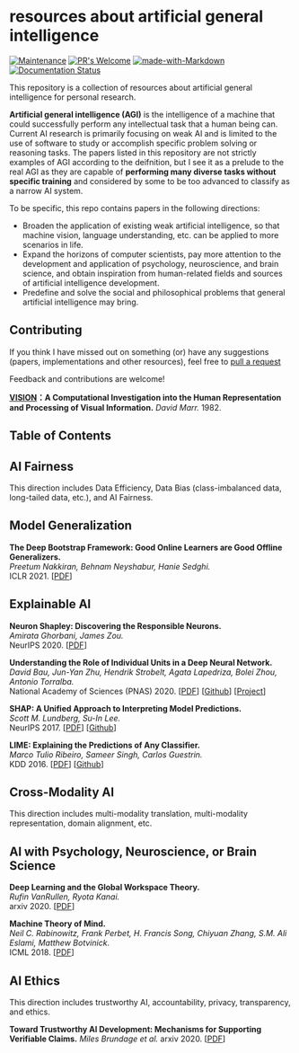 # resources about artificial general intelligence
[![Maintenance](https://img.shields.io/badge/Maintained%3F-yes-blue.svg)](https://GitHub.com/Naereen/StrapDown.js/graphs/commit-activity)
[![PR's Welcome](https://img.shields.io/badge/PRs-welcome-blue.svg?style=flat)](http://makeapullrequest.com) 
[![made-with-Markdown](https://img.shields.io/badge/Made%20with-Markdown-1f425f.svg)](http://commonmark.org)
[![Documentation Status](https://readthedocs.org/projects/ansicolortags/badge/?version=latest)](http://ansicolortags.readthedocs.io/?badge=latest)

This repository is a collection of resources about artificial general intelligence for personal research. 

**Artificial general intelligence (AGI)** is the intelligence of a machine that could successfully perform any intellectual task that a human being can. Current AI research is primarily focusing on weak AI and is limited to the use of software to study or accomplish specific problem solving or reasoning tasks. 
The papers listed in this repository are not strictly examples of AGI according to the deifnition, but I see it as a prelude to the real AGI as they are capable of **performing many diverse tasks without specific training** and considered by some to be too advanced to classify as a narrow AI system.

To be specific, this repo contains papers in the following directions:

- Broaden the application of existing weak artificial intelligence, so that machine vision, language understanding, etc. can be applied to more scenarios in life.
- Expand the horizons of computer scientists, pay more attention to the development and application of psychology, neuroscience, and brain science, and obtain inspiration from human-related fields and sources of artificial intelligence development.
- Predefine and solve the social and philosophical problems that general artificial intelligence may bring.

## Contributing

If you think I have missed out on something (or) have any suggestions (papers, implementations and other resources), feel free to [pull a request](https://github.com/xiaweihao/awesome-image-translation/pulls)

Feedback and contributions are welcome!

**[VISION](http://s-f-walker.org.uk/pubsebooks/epubs/Marr]_Vision_A_Computational_Investigation.pdf)：A Computational Investigation into the Human Representation and Processing of Visual Information.** *David Marr.* 1982.


## Table of Contents

## AI Fairness

This direction includes Data Efficiency, Data Bias (class-imbalanced data, long-tailed data, etc.), and AI Fairness.

## Model Generalization

**The Deep Bootstrap Framework: Good Online Learners are Good Offline Generalizers.**<br>
*Preetum Nakkiran, Behnam Neyshabur, Hanie Sedghi.*<br>
ICLR 2021. [[PDF](https://arxiv.org/abs/2010.08127)]

## Explainable AI

**Neuron Shapley: Discovering the Responsible Neurons.**<br>
*Amirata Ghorbani, James Zou.*<br>
NeurIPS 2020. [[PDF](https://arxiv.org/abs/2002.09815)]

**Understanding the Role of Individual Units in a Deep Neural Network.**<br>
*David Bau, Jun-Yan Zhu, Hendrik Strobelt, Agata Lapedriza, Bolei Zhou, Antonio Torralba.*<br>
National Academy of Sciences (PNAS) 2020. [[PDF](https://arxiv.org/abs/2009.05041)] [[Github](https://github.com/davidbau/dissect/)] [[Project](https://dissect.csail.mit.edu/)]

**SHAP: A Unified Approach to Interpreting Model Predictions.**<br>
*Scott M. Lundberg, Su-In Lee.*<br>
NeurIPS 2017. [[PDF](https://proceedings.neurips.cc/paper/2017/hash/8a20a8621978632d76c43dfd28b67767-Abstract.html)] [[Github](https://github.com/slundberg/shap)]

**LIME: Explaining the Predictions of Any Classifier.**<br>
*Marco Tulio Ribeiro, Sameer Singh, Carlos Guestrin.*<br>
KDD 2016. [[PDF](https://www.kdd.org/kdd2016/papers/files/rfp0573-ribeiroA.pdf)] [[Github](https://github.com/marcotcr/lime)]

## Cross-Modality AI

This direction includes multi-modality translation, multi-modality representation, domain alignment, etc.

## AI with Psychology, Neuroscience, or Brain Science

**Deep Learning and the Global Workspace Theory.**<br>
*Rufin VanRullen, Ryota Kanai.*<br>
arxiv 2020. [[PDF](https://arxiv.org/abs/2012.10390)]

**Machine Theory of Mind.**<br>
*Neil C. Rabinowitz, Frank Perbet, H. Francis Song, Chiyuan Zhang, S.M. Ali Eslami, Matthew Botvinick.*<br>
ICML 2018. [[PDF](https://arxiv.org/abs/1802.07740)]

## AI Ethics

This direction includes trustworthy AI, accountability, privacy, transparency, and ethics.

**Toward Trustworthy AI Development: Mechanisms for Supporting Verifiable Claims.**
*Miles Brundage et al.*
arxiv 2020. [[PDF](https://arxiv.org/abs/2004.07213)]